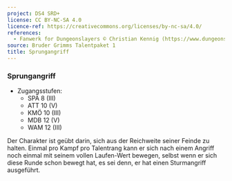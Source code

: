 ```yaml
---
project: DS4 SRD+
license: CC BY-NC-SA 4.0
licence-ref: https://creativecommons.org/licenses/by-nc-sa/4.0/
references: 
  - Fanwerk for Dungeonslayers © Christian Kennig (https://www.dungeonslayers.net/)
source: Bruder Grimms Talentpaket 1
title: Sprungangriff
---
```


### Sprungangriff

- Zugangsstufen:
  - SPÄ 8 (III)
  - ATT 10 (V)
  - KMÖ 10 (III)
  - MDB 12 (V)
  - WAM 12 (III)

Der Charakter ist geübt darin, sich aus der Reichweite seiner Feinde zu halten. Einmal pro Kampf pro Talentrang kann er sich nach einem Angriff noch einmal mit seinem vollen Laufen-Wert bewegen, selbst wenn er sich diese Runde schon bewegt hat, es sei denn, er hat einen Sturmangriff ausgeführt.

